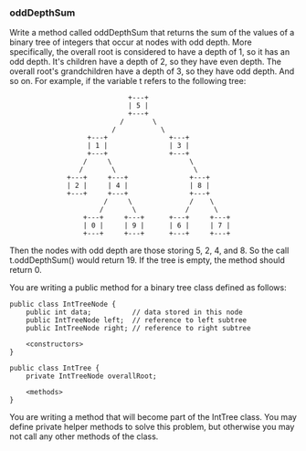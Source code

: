 <div class="viewer">

### oddDepthSum

<div>

Write a method called oddDepthSum that returns the sum of the values of a binary tree of integers that occur at nodes with odd depth. More specifically, the overall root is considered to have a depth of 1, so it has an odd depth. It's children have a depth of 2, so they have even depth. The overall root's grandchildren have a depth of 3, so they have odd depth. And so on. For example, if the variable t refers to the following tree:

                                 +---+
                                 | 5 |
                                 +---+
                               /       \
                             /           \
                       +---+               +---+
                       | 1 |               | 3 |
                       +---+               +---+
                      /     \                   \
                     /       \                   \
                  +---+     +---+               +---+
                  | 2 |     | 4 |               | 8 |
                  +---+     +---+               +---+
                           /     \              /    \
                          /       \            /      \
                      +---+     +---+      +---+     +---+
                      | 0 |     | 9 |      | 6 |     | 7 |
                      +---+     +---+      +---+     +---+

Then the nodes with odd depth are those storing 5, 2, 4, and 8\. So the call t.oddDepthSum() would return 19\. If the tree is empty, the method should return 0.

You are writing a public method for a binary tree class defined as follows:

    public class IntTreeNode {
        public int data;          // data stored in this node
        public IntTreeNode left;  // reference to left subtree
        public IntTreeNode right; // reference to right subtree

        <constructors>
    }

    public class IntTree {
        private IntTreeNode overallRoot;

        <methods>
    }

You are writing a method that will become part of the IntTree class. You may define private helper methods to solve this problem, but otherwise you may not call any other methods of the class.

</div>

</div>